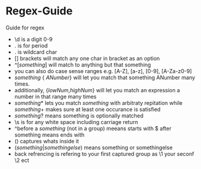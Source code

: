 # Regex-Guide
Guide for regex

* \d is a digit 0-9
* \. is for period
* . is wildcard char 
* [] brackets will match any one char in bracket as an option
* ^[_something_] will match to anything but that something
* you can also do case sense ranges e.g. [A-Z], [a-z], [0-9], [A-Za-z0-9]
* _something_ \{ _ANumber_\} will let you match that something ANumber many times. 
* additionally, \{_lowNum_,_highNum_} will let you match an expression a number in that range many times
* _something_* lets you match _something_ with arbitraty repitation while _something_+ makes sure at least one occurance is satisfied
* _something_? means something is optionally matched
* \s is for any white space including carriage return
* ^before a _something_ (not in a group) meeans starts with $ after something means ends with
* () captures whats inside it
* (_something_|_somethingelse_) means something or somethingelse
* back refrencing is refering to your first captured group as \1 your seconf \2 ect